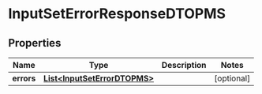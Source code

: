 # InputSetErrorResponseDTOPMS

## Properties
Name | Type | Description | Notes
------------ | ------------- | ------------- | -------------
**errors** | [**List&lt;InputSetErrorDTOPMS&gt;**](InputSetErrorDTOPMS.md) |  |  [optional]
